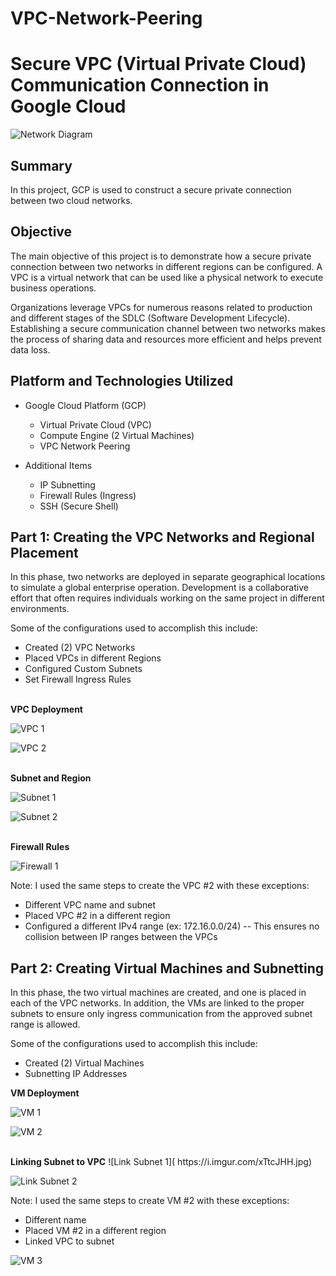 # VPC-Network-Peering

# Secure VPC (Virtual Private Cloud) Communication Connection in Google Cloud
![Network Diagram]( https://i.imgur.com/k5GdVXW.jpg)

## Summary

In this project, GCP is used to construct a secure private connection between two cloud networks.  

## Objective
The main objective of this project is to demonstrate how a secure private connection between two networks in different regions can be configured. A VPC is a virtual network that can be used like a physical network to execute business operations. 

Organizations leverage VPCs for numerous reasons related to production and different stages of the SDLC (Software Development Lifecycle). Establishing a secure communication channel between two networks makes the process of sharing data and resources more efficient and helps prevent data loss.

## Platform and Technologies Utilized

- Google Cloud Platform (GCP)
  - Virtual Private Cloud (VPC)
  - Compute Engine (2 Virtual Machines)
  - VPC Network Peering
  
- Additional Items
  - IP Subnetting 
  - Firewall Rules (Ingress)
  - SSH (Secure Shell) 

## Part 1: Creating the VPC Networks and Regional Placement

In this phase, two networks are deployed in separate geographical locations to simulate a global enterprise operation. Development is a collaborative effort that often requires individuals working on the same project in different environments.

Some of the configurations used to accomplish this include: 

-	Created (2) VPC Networks
-	Placed VPCs in different Regions
-	Configured Custom Subnets
-	Set Firewall Ingress Rules
<br/>
<b>VPC Deployment</b>

![VPC 1]( https://i.imgur.com/nG6V9bJ.jpg)

![VPC 2]( https://i.imgur.com/avTIvsx.jpg)

<br/>
<b>Subnet and Region</b>

![Subnet 1]( https://i.imgur.com/bjM8WQU.jpg)

![Subnet 2]( https://i.imgur.com/OOqDSar.jpg)

<br/>
<b>Firewall Rules</b>

![Firewall 1]( https://i.imgur.com/05Q1mwt.jpg)

Note: I used the same steps to create the VPC #2 with these exceptions:

-	Different VPC name and subnet
-	Placed VPC #2 in a different region
-	Configured a different IPv4 range (ex: 172.16.0.0/24)
  --	This ensures no collision between IP ranges between the VPCs


## Part 2: Creating Virtual Machines and Subnetting

In this phase, the two virtual machines are created, and one is placed in each of the VPC networks. In addition, the VMs are linked to the proper subnets to ensure only ingress communication from the approved subnet range is allowed. 

Some of the configurations used to accomplish this include: 

-	Created (2) Virtual Machines
-	Subnetting IP Addresses

<b>VM Deployment</b>

![VM 1]( https://i.imgur.com/OrjqED1.jpg)

![VM 2]( https://i.imgur.com/wnWDsn8.jpg)

<br/>
<b>Linking Subnet to VPC</b>
![Link Subnet 1]( https://i.imgur.com/xTtcJHH.jpg)

![Link Subnet 2]( https://i.imgur.com/abTFyP1.jpg)

Note: I used the same steps to create VM #2 with these exceptions:

-	Different name
-	Placed VM #2 in a different region
-	Linked VPC to subnet 


![VM 3]( https://i.imgur.com/2Nep4SO.jpg)


